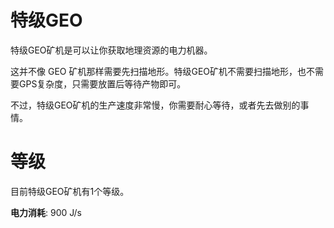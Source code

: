 # 特级GEO

特级GEO矿机是可以让你获取地理资源的电力机器。

这并不像 GEO 矿机那样需要先扫描地形。特级GEO矿机不需要扫描地形，也不需要GPS复杂度，只需要放置后等待产物即可。

不过，特级GEO矿机的生产速度非常慢，你需要耐心等待，或者先去做别的事情。

# 等级

目前特级GEO矿机有1个等级。

**电力消耗**: 900 J/s
